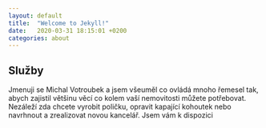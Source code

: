 ```yaml
---
layout: default
title:  "Welcome to Jekyll!"
date:   2020-03-31 18:15:01 +0200
categories: about
---
```


## Služby

Jmenuji se Michal Votroubek a jsem všeuměl co ovládá mnoho řemesel tak, abych zajistil většinu věcí co kolem vaší nemovitosti můžete potřebovat. Nezáleží zda chcete vyrobit poličku, opravit kapající kohoutek nebo navrhnout a zrealizovat novou kancelář. Jsem vám k dispozici

